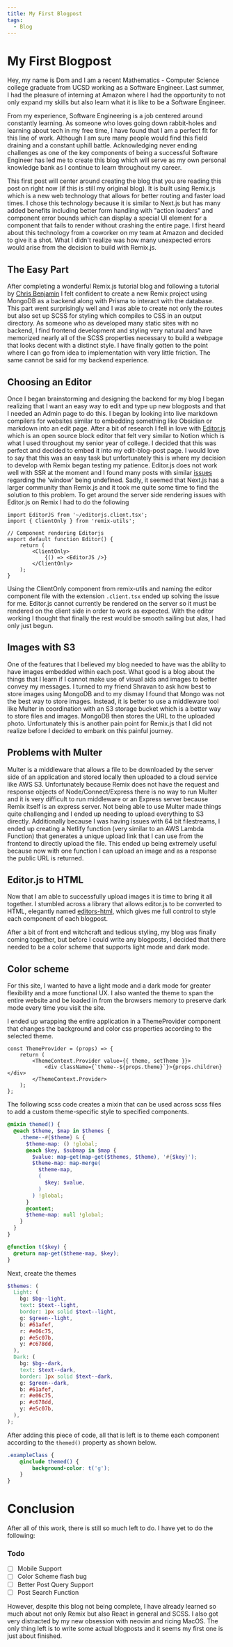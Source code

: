 ```yaml
---
title: My First Blogpost
tags:
  - Blog
---
```


# My First Blogpost

Hey, my name is Dom and I am a recent Mathematics - Computer Science college graduate from UCSD working as a Software Engineer. Last summer, I had the pleasure of interning at Amazon where I had the opportunity to not only expand my skills but also learn what it is like to be a Software Engineer.

From my experience, Software Engineering is a job centered around constantly learning. As someone who loves going down rabbit-holes and learning about tech in my free time, I have found that I am a perfect fit for this line of work. Although I am sure many people would find this field draining and a constant uphill battle. Acknowledging never ending challenges as one of the key components of being a successful Software Engineer has led me to create this blog which will serve as my own personal knowledge bank as I continue to learn throughout my career.

This first post will center around creating the blog that you are reading this post on right now (if this is still my original blog). It is built using Remix.js which is a new web technology that allows for better routing and faster load times. I chose this technology because it is similar to Next.js but has many added benefits including better form handling with "action loaders" and component error bounds which can display a special UI element for a component that fails to render without crashing the entire page. I first heard about this technology from a coworker on my team at Amazon and decided to give it a shot. What I didn't realize was how many unexpected errors would arise from the decision to build with Remix.js.

## The Easy Part

After completing a wonderful Remix.js tutorial blog and following a tutorial by [Chris Benjamin](https://github.com/cbenjamin2009/remix-blog) I felt confident to create a new Remix project using MongoDB as a backend along with Prisma to interact with the database. This part went surprisingly well and I was able to create not only the routes but also set up SCSS for styling which compiles to CSS in an output directory. As someone who as developed many static sites with no backend, I find frontend development and styling very natural and have memorized nearly all of the SCSS properties necessary to build a webpage that looks decent with a distinct style. I have finally gotten to the point where I can go from idea to implementation with very little friction. The same cannot be said for my backend experience.

## Choosing an Editor

Once I began brainstorming and designing the backend for my blog I began realizing that I want an easy way to edit and type up new blogposts and that I needed an Admin page to do this. I began by looking into live markdown compilers for websites similar to embedding something like Obsidian or markdown into an edit page. After a bit of research I fell in love with [Editor.js](https://editorjs.io/) which is an open source block editor that felt very similar to Notion which is what I used throughout my senior year of college. I decided that this was perfect and decided to embed it into my edit-blog-post page. I would love to say that this was an easy task but unfortunately this is where my decision to develop with Remix began testing my patience. Editor.js does not work well with SSR at the moment and I found many posts with similar [issues](https://github.com/Jungwoo-An/react-editor-js/issues/58) regarding the 'window' being undefined. Sadly, it seemed that Next.js has a larger community than Remix.js and it took me quite some time to find the solution to this problem. To get around the server side rendering issues with Editor.js on Remix I had to do the following

````tsx
import EditorJS from '~/editorjs.client.tsx';
import { ClientOnly } from 'remix-utils';

// Component rendering Editorjs
export default function Editor() {
	return (
		<ClientOnly>
			{() => <EditorJS />}
		</ClientOnly>
	);
}
````

Using the ClientOnly component from remix-utils and naming the editor component file with the extension `.client.tsx` ended up solving the issue for me. Editor.js cannot currently be rendered on the server so it must be rendered on the client side in order to work as expected. With the editor working I thought that finally the rest would be smooth sailing but alas, I had only just begun.

## Images with S3

One of the features that I believed my blog needed to have was the ability to have images embedded within each post. What good is a blog about the things that I learn if I cannot make use of visual aids and images to better convey my messages. I turned to my friend Shravan to ask how best to store images using MongoDB and to my dismay I found that Mongo was not the best way to store images. Instead, it is better to use a middleware tool like Multer in coordination with an S3 storage bucket which is a better way to store files and images. MongoDB then stores the URL to the uploaded photo. Unfortunately this is another pain point for Remix.js that I did not realize before I decided to embark on this painful journey.

## Problems with Multer

Multer is a middleware that allows a file to be downloaded by the server side of an application and stored locally then uploaded to a cloud service like AWS S3. Unfortunately because Remix does not have the request and response objects of Node/Connect/Express there is no way to run Multer and it is very difficult to run middleware or an Express server because Remix itself is an express server. Not being able to use Multer made things quite challenging and I ended up needing to upload everything to S3 directly. Additionally because I was having issues with 64 bit filestreams, I ended up creating a Netlify function (very similar to an AWS Lambda Function) that generates a unique upload link that I can use from the frontend to directly upload the file. This ended up being extremely useful because now with one function I can upload an image and as a response the public URL is returned.

## Editor.js to HTML

Now that I am able to successfully upload images it is time to bring it all together. I stumbled across a library that allows editor.js to be converted to HTML, elegantly named [editors-html](https://www.npmjs.com/package/editorjs-html), which gives me full control to style each component of each blogpost. 

After a bit of front end witchcraft and tedious styling, my blog was finally coming together, but before I could write any blogposts, I decided that there needed to be a color scheme that supports light mode and dark mode. 

## Color scheme

For this site, I wanted to have a light mode and a dark mode for greater flexibility and a more functional UX. I also wanted the theme to span the entire website and be loaded in from the browsers memory to preserve dark mode every time you visit the site.

I ended up wrapping the entire application in a ThemeProvider component that changes the background and color css properties according to the selected theme.

````tsx
const ThemeProvider = (props) => {
	return (
		<ThemeContext.Provider value={{ theme, setTheme }}>
			<div className={`theme--${props.theme}`}>{props.children}</div>
		</ThemeContext.Provider>
	);
};
````

The following scss code creates a mixin that can be used across scss files to add a custom theme-specific style to specified components.

````scss
@mixin themed() {
  @each $theme, $map in $themes {
    .theme--#{$theme} & {
      $theme-map: () !global;
      @each $key, $submap in $map {
        $value: map-get(map-get($themes, $theme), '#{$key}');
        $theme-map: map-merge(
          $theme-map,
          (
            $key: $value,
          )
        ) !global;
      }
      @content;
      $theme-map: null !global;
    }
  }
}

@function t($key) {
  @return map-get($theme-map, $key);
}
````

Next, create the themes

````scss
$themes: (
  Light: (
    bg: $bg--light,
    text: $text--light,
    border: 1px solid $text--light,
    g: $green--light,
    b: #61afef,
    r: #e06c75,
    p: #e5c07b,
    y: #c678dd,
  ),
  Dark: (
    bg: $bg--dark,
    text: $text--dark,
    border: 1px solid $text--dark,
    g: $green--dark,
    b: #61afef,
    r: #e06c75,
    p: #c678dd,
    y: #e5c07b,
  ),
);
````

After adding this piece of code, all that is left is to theme each component according to the `themed()` property as shown below.

````scss
.exampleClass {
	@include themed() {
		background-color: t('g');
	}
}
````

# Conclusion

After all of this work, there is still so much left to do. I have yet to do the following:

### Todo

* [ ] Mobile Support
* [ ] Color Scheme flash bug
* [ ] Better Post Query Support
* [ ] Post Search Function

However, despite this blog not being complete, I have already learned so much about not only Remix but also React in general and SCSS. I also got very distracted by my new obsession with neovim and ricing MacOS. The only thing left is to write some actual blogposts and it seems my first one is just about finished.
